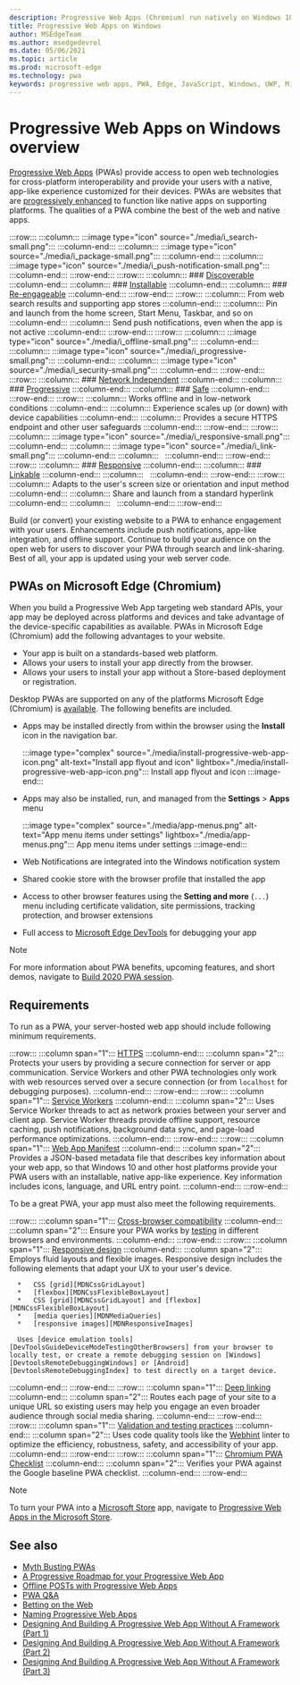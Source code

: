 ```yaml
---
description: Progressive Web Apps (Chromium) run natively on Windows 10.  Here is everything you need to know as a web developer.
title: Progressive Web Apps on Windows
author: MSEdgeTeam
ms.author: msedgedevrel
ms.date: 05/06/2021
ms.topic: article
ms.prod: microsoft-edge
ms.technology: pwa
keywords: progressive web apps, PWA, Edge, JavaScript, Windows, UWP, Microsoft Store
---
```

# Progressive Web Apps on Windows overview

[Progressive Web Apps][MDNApps] \(PWAs\) provide access to open web technologies for cross-platform interoperability and provide your users with a native, app-like experience customized for their devices. PWAs are websites that are [progressively enhanced][AListApartUnderstandingProgressiveEnhancement] to function like native apps on supporting platforms. The qualities of a PWA combine the best of the web and native apps.

:::row:::
    :::column:::
        :::image type="icon" source="./media/i_search-small.png":::
    :::column-end:::
    :::column:::
        :::image type="icon" source="./media/i_package-small.png":::
    :::column-end:::
    :::column:::
        :::image type="icon" source="./media/i_push-notification-small.png":::
    :::column-end:::
:::row-end:::
:::row:::
    :::column:::
        ### [Discoverable][MDNPwaAdvantagesDiscoverable]
    :::column-end:::
    :::column:::
        ### [Installable][MDNPwaAdvantagesInstallable]
    :::column-end:::
    :::column:::
        ### [Re-engageable][MDNPwaAdvantagesReEngageable]
    :::column-end:::
:::row-end:::
:::row:::
    :::column:::
        From web search results and supporting app stores
    :::column-end:::
    :::column:::
        Pin and launch from the home screen, Start Menu, Taskbar, and so on
    :::column-end:::
    :::column:::
        Send push notifications, even when the app is not active
    :::column-end:::
:::row-end:::
:::row:::
    :::column:::
        :::image type="icon" source="./media/i_offline-small.png":::
    :::column-end:::
    :::column:::
        :::image type="icon" source="./media/i_progressive-small.png":::
    :::column-end:::
    :::column:::
        :::image type="icon" source="./media/i_security-small.png":::
    :::column-end:::
:::row-end:::
:::row:::
    :::column:::
        ### [Network Independent][MDNPwaAdvantagesNetworkIndependent]
    :::column-end:::
    :::column:::
        ### [Progressive][MDNPwaAdvantagesProgressive]
    :::column-end:::
    :::column:::
        ### [Safe][MDNPwaAdvantagesSafe]
    :::column-end:::
:::row-end:::
:::row:::
    :::column:::
        Works offline and in low-network conditions
    :::column-end:::
    :::column:::
        Experience scales up (or down) with device capabilities
    :::column-end:::
    :::column:::
        Provides a secure HTTPS endpoint and other user safeguards
    :::column-end:::
:::row-end:::
:::row:::
    :::column:::
        :::image type="icon" source="./media/i_responsive-small.png":::
    :::column-end:::
    :::column:::
        :::image type="icon" source="./media/i_link-small.png":::
    :::column-end:::
    :::column:::
        &nbsp;
    :::column-end:::
:::row-end:::
:::row:::
    :::column:::
        ### [Responsive][MDNPwaAdvantagesResponsive]
    :::column-end:::
    :::column:::
        ### [Linkable][MDNPwaAdvantagesLinkable]
    :::column-end:::
    :::column:::
        &nbsp;
    :::column-end:::
:::row-end:::
:::row:::
    :::column:::
        Adapts to the user's screen size or orientation and input method
    :::column-end:::
    :::column:::
        Share and launch from a standard hyperlink
    :::column-end:::
    :::column:::
        &nbsp;
    :::column-end:::
:::row-end:::

Build \(or convert\) your existing website to a PWA to enhance engagement with your users. Enhancements include push notifications, app-like integration, and offline support. Continue to build your audience on the open web for users to discover your PWA through search and link-sharing. Best of all, your app is updated using your web server code.

## PWAs on Microsoft Edge (Chromium)

When you build a Progressive Web App targeting web standard APIs, your app may be deployed across platforms and devices and take advantage of the device-specific capabilities as available. PWAs in Microsoft Edge \(Chromium\) add the following advantages to your website.

*   Your app is built on a standards-based web platform.
*   Allows your users to install your app directly from the browser.
*   Allows your users to install your app without a Store-based deployment or registration.

Desktop PWAs are supported on any of the platforms Microsoft Edge \(Chromium\) is [available](https://www.microsoft.com/edge). The following benefits are included.

*   Apps may be installed directly from within the browser using the **Install** icon in the navigation bar.

    :::image type="complex" source="./media/install-progressive-web-app-icon.png" alt-text="Install app flyout and icon" lightbox="./media/install-progressive-web-app-icon.png":::
       Install app flyout and icon
    :::image-end:::

*   Apps may also be installed, run, and managed from the **Settings** > **Apps** menu

    :::image type="complex" source="./media/app-menus.png" alt-text="App menu items under settings" lightbox="./media/app-menus.png":::
       App menu items under settings
    :::image-end:::

*   Web Notifications are integrated into the Windows notification system
*   Shared cookie store with the browser profile that installed the app
*   Access to other browser features using the **Setting and more** \(`...`\) menu including certificate validation, site permissions, tracking protection, and browser extensions
*   Full access to [Microsoft Edge DevTools][DevtoolsProgressiveWebApps] for debugging your app

> [!NOTE]
> For more information about PWA benefits, upcoming features, and short demos, navigate to [Build 2020 PWA session][BuildVideo].

## Requirements

To run as a PWA, your server-hosted web app should include following minimum requirements.

:::row:::
   :::column span="1":::
      [HTTPS][WikiHttps]
   :::column-end:::
   :::column span="2":::
      Protects your users by providing a secure connection for server or app communication.  Service Workers and other PWA technologies only work with web resources served over a secure connection \(or from `localhost` for debugging purposes\).
   :::column-end:::
:::row-end:::
:::row:::
   :::column span="1":::
      [Service Workers][MDNServiceWorkerApi]
   :::column-end:::
   :::column span="2":::
      Uses Service Worker threads to act as network proxies between your server and client app.  Service Worker threads provide offline support, resource caching, push notifications, background data sync, and  page-load performance optimizations.
   :::column-end:::
:::row-end:::
:::row:::
   :::column span="1":::
      [Web App Manifest][MDNWebAppManifest]
   :::column-end:::
   :::column span="2":::
      Provides a JSON-based metadata file that describes key information about your web app, so that Windows 10 and other host platforms provide your PWA users with an installable, native app-like experience.  Key information includes icons, language, and URL entry point.
   :::column-end:::
:::row-end:::

To be a great PWA, your app must also meet the following requirements.

:::row:::
   :::column span="1":::
      [Cross-browser compatibility][MDNCrossBrowserTesting]
   :::column-end:::
   :::column span="2":::
      Ensure your PWA works by [testing][MicrosoftDeveloperEdgeToolsRemote] in different browsers and environments.
   :::column-end:::
:::row-end:::
:::row:::
   :::column span="1":::
      [Responsive design][WikiResponsiveWebDesign]
   :::column-end:::
   :::column span="2":::
      Employs fluid layouts and flexible images.  Responsive design includes the following elements that adapt your UX to your user's device.

      *   CSS [grid][MDNCssGridLayout]
      *   [flexbox][MDNCssFlexibleBoxLayout]
      *   CSS [grid][MDNCssGridLayout] and [flexbox][MDNCssFlexibleBoxLayout]
      *   [media queries][MDNMediaQueries]
      *   [responsive images][MDNResponsiveImages]

      Uses [device emulation tools][DevToolsGuideDeviceModeTestingOtherBrowsers] from your browser to locally test, or create a remote debugging session on [Windows][DevtoolsRemoteDebuggingWindows] or [Android][DevtoolsRemoteDebuggingIndex] to test directly on a target device.
   :::column-end:::
:::row-end:::
:::row:::
   :::column span="1":::
      [Deep linking][WikiDeepLinking]
   :::column-end:::
   :::column span="2":::
      Routes each page of your site to a unique URL so existing users may help you engage an even broader audience through social media sharing.
   :::column-end:::
:::row-end:::
:::row:::
   :::column span="1":::
      [Validation and testing practices][Webhint]
   :::column-end:::
   :::column span="2":::
      Uses code quality tools like the [Webhint][Webhint] linter to optimize the efficiency, robustness, safety, and accessibility of your app.
   :::column-end:::
:::row-end:::
:::row:::
   :::column span="1":::
      [Chromium PWA Checklist][WebDevGoodPwaChecklist]
   :::column-end:::
   :::column span="2":::
      Verifies your PWA against the Google baseline PWA checklist.
   :::column-end:::
:::row-end:::

> [!NOTE]
> To turn your PWA into a [Microsoft Store][MicrosoftDeveloperStore] app, navigate to [Progressive Web Apps in the Microsoft Store][PwaChromiumMicrosoftStore].

## See also

*   [Myth Busting PWAs][Davrous20191018MythBustingPwasNewEdgeEdition]
*   [A Progressive Roadmap for your Progressive Web App][CloudfourThinksProgressiveRoadmapYourWebApp]
*   [Offline POSTs with Progressive Web Apps][MediumWebEdgeOfflinePostsProgressiveWebApps]
*   [PWA Q&A][AaronGustafsonNotebookPwaQa]
*   [Betting on the Web][JoretegBlogBettingWeb]
*   [Naming Progressive Web Apps][Fberriman20170626NamingProgressiveWebApps]
*   [Designing And Building A Progressive Web App Without A Framework (Part 1)][Smashingmagazine201907ProgressiveWebAppFrameworkPart1]
*   [Designing And Building A Progressive Web App Without A Framework (Part 2)][Smashingmagazine201907ProgressiveWebAppFrameworkPart2]
*   [Designing And Building A Progressive Web App Without A Framework (Part 3)][Smashingmagazine201907ProgressiveWebAppFrameworkPart3]

<!-- links -->

[DevtoolsRemoteDebuggingIndex]: ../devtools-guide-chromium/remote-debugging/index.md "Get started with remote debugging Android devices | Microsoft Docs"
[DevtoolsRemoteDebuggingWindows]: ../devtools-guide-chromium/remote-debugging/windows.md "Get Started with Remote Debugging Windows 10 Devices | Microsoft Docs"
[DevToolsGuideDeviceModeTestingOtherBrowsers]: ../devtools-guide-chromium/device-mode/testing-other-browsers.md "Emulate and test other browsers | Microsoft Docs"
[DevtoolsProgressiveWebApps]: ../devtools-guide-chromium/progressive-web-apps/index.md "Debug Progressive Web Apps | Microsoft Docs"
[PwaChromiumMicrosoftStore]: ./microsoft-store.md "Publish your Progressive Web App to the Microsoft Store | Microsoft Docs"

[WindowsUWPControlsPatternTilesNotificationsWns]: /windows/uwp/controls-and-patterns/tiles-and-notifications-windows-push-notification-services--wns--overview.md "Windows Push Notification Services (WNS) overview | Microsoft Docs"
[WindowsUWPDesignDevicesDesigningTv]: /windows/uwp/design/devices/designing-for-tv.md "Designing for Xbox and TV | Microsoft Docs"
[WindowsUWPDesignDevicesIndex]: /windows/uwp/design/devices/index.md "UI considerations for UWP devices | Microsoft Docs"
[WindowsUWPGetStartedGuide]: /windows/uwp/get-started/universal-application-platform-guide.md "What's a Universal Windows Platform (UWP) app? | Microsoft Docs"
[WindowsUWPLaunchResumeBackgroundTasks]: /windows/uwp/launch-resume/support-your-app-with-background-tasks.md "Support your app with background tasks | Microsoft Docs"
[WindowsUWPPublishIndex]: /windows/uwp/publish/index.md "Publish Windows apps and games | Microsoft Docs"
[WindowsUWPPublishDeveloperAccount]: /windows/uwp/publish/opening-a-developer-account.md "Opening a developer account | Microsoft Docs"

[WindowsBlogsWelcomingPWAsEdgeWindows]: https://blogs.windows.com/msedgedev/2018/02/06/welcoming-progressive-web-apps-edge-windows-10/#56z7mJwKsykfbR4I.97 "Welcoming Progressive Web Apps to Microsoft Edge and Windows 10 - Windows Blogs"
[MicrosoftDeveloperEdgePlatformStatusBackgroundSync]: https://developer.microsoft.com/microsoft-edge/platform/status/backgroundsyncapi "Background Sync API - Microsoft Edge Platform Status"
[MicrosoftDeveloperEdgePlatformStatusWebAppManifest]: https://developer.microsoft.com/microsoft-edge/platform/status/webapplicationmanifest "Web App Manifest - Microsoft Edge Platform Status"
[MicrosoftDeveloperEdgeToolsRemote]: https://developer.microsoft.com/microsoft-edge/tools/remote "Instant testing"
[MicrosoftDeveloperWindowsMixedReality]: https://developer.microsoft.com/windows/mixed-reality "Mixed Reality for developers"
[MicrosoftDeveloperWindowsSurfaceHub]: https://developer.microsoft.com/windows/surfacehub "Microsoft Surface Hub"
[MicrosoftDeveloperStore]: https://developer.microsoft.com/store "Microsoft Developer Store"
[MicrosoftEdge]: https://www.microsoft.com/edge "Download New Microsoft Edge Browser"
[MicrosoftSupportWindowsFocusAssist]: https://support.microsoft.com/help/4026996/windows-10-turn-focus-assist-on-or-off "Turn Focus assist on or off in Windows 10"
[MicrosoftSupportWindowsNotificationSettings]: https://support.microsoft.com/help/4028678/windows-10-change-notification-settings "Change notification settings in Windows 10"

[AaronGustafsonNotebookPwaQa]: https://www.aaron-gustafson.com/notebook/pwa-qa "PWA Q&A"

[AListApartUnderstandingProgressiveEnhancement]: https://alistapart.com/article/understandingprogressiveenhancement "Understanding Progressive Enhancement - A List Apart"

[MDNApps]: https://developer.mozilla.org/Apps/Progressive "apps | MDN"
[MDNCache]: https://developer.mozilla.org/docs/Web/API/Cache "Cache | MDN"
[MDNCrossBrowserTesting]: https://developer.mozilla.org/docs/Learn/Tools_and_testing/Cross_browser_testing "Cross browser testing | MDN"
[MDNCssFlexibleBoxLayout]: https://developer.mozilla.org/docs/Web/CSS/CSS_Flexible_Box_Layout "CSS Flexible Box Layout | MDN"
[MDNCssGridLayout]: https://developer.mozilla.org/docs/Web/CSS/CSS_Grid_Layout "CSS Grid Layout | MDN"
[MDNFetchApi]: https://developer.mozilla.org/docs/Web/API/Fetch_API "Fetch API | MDN"
[MDNMediaQueries]: https://developer.mozilla.org/docs/Web/CSS/Media_Queries "Media queries | MDN"
[MDNNotificationsApi]: https://developer.mozilla.org/docs/Web/API/Notifications_API "Notifications API | MDN"
[MDNPushApi]: https://developer.mozilla.org/docs/Web/API/Push_API "Push API | MDN"
[MDNPwaAdvantagesDiscoverable]: https://developer.mozilla.org/docs/Web/Apps/Progressive/Advantages#Discoverable "Discoverable - Progressive web app advantages"
[MDNPwaAdvantagesInstallable]: https://developer.mozilla.org/docs/Web/Apps/Progressive/Advantages#Installable "Installable - Progressive web app advantages"
[MDNPwaAdvantagesLinkable]: https://developer.mozilla.org/Apps/Progressive/Advantages#Linkable "Linkable - Progressive web app advantages"
[MDNPwaAdvantagesNetworkIndependent]: https://developer.mozilla.org/docs/Web/Apps/Progressive/Advantages#Network_independent "Network independent - Progressive web app advantages"
[MDNPwaAdvantagesProgressive]: https://developer.mozilla.org/docs/Web/Apps/Progressive/Advantages#Progressive "Progressive - Progressive web app advantages"
[MDNPwaAdvantagesReEngageable]: https://developer.mozilla.org/docs/Web/Apps/Progressive/Advantages#Re-engageable "Re-engageable - Progressive web app advantages"
[MDNPwaAdvantagesResponsive]: https://developer.mozilla.org/Apps/Progressive/Advantages#Responsive "Responsive - Progressive web app advantages"
[MDNPwaAdvantagesSafe]: https://developer.mozilla.org/docs/Web/Apps/Progressive/Advantages#Safe "Safe - Progressive web app advantages"
[MDNResponsiveImages]: https://developer.mozilla.org/docs/Learn/HTML/Multimedia_and_embedding/Responsive_images "Responsive images | MDN"
[MDNServiceWorkerApi]: https://developer.mozilla.org/docs/Web/API/Service_Worker_API "Service Worker API | MDN"
[MDNSyncManager]: https://developer.mozilla.org/docs/Web/API/SyncManager "SyncManager | MDN"
[MDNWebAppManifest]: https://developer.mozilla.org/docs/Web/Manifest "Web App Manifest | MDN"

[BuildVideo]: https://www.youtube.com/watch?v=y4p_QHZtMKM "PWA video"

[CloudfourThinksProgressiveRoadmapYourWebApp]: https://cloudfour.com/thinks/a-progressive-roadmap-for-your-progressive-web-app "A Progressive Roadmap for your Progressive Web App"

[Davrous20191018MythBustingPwasNewEdgeEdition]: https://www.davrous.com/2019/10/18/myth-busting-pwas-the-new-edge-edition "Myth Busting PWAs – The New Edge Edition"

[Fberriman20170626NamingProgressiveWebApps]: https://fberriman.com/2017/06/26/naming-progressive-web-apps "Naming Progressive Web Apps"

[JoretegBlogBettingWeb]: https://joreteg.com/blog/betting-on-the-web "Betting on the Web"

[MediumWebEdgeOfflinePostsProgressiveWebApps]: https://medium.com/web-on-the-edge/offline-posts-with-progressive-web-apps-fc2dc4ad895 "Offline POSTs with Progressive Web Apps"

[PWABuilder]: https://www.pwabuilder.com "PWABuilder"

[Smashingmagazine201907ProgressiveWebAppFrameworkPart1]: https://www.smashingmagazine.com/2019/07/progressive-web-application-pwa-framework-part-1 "Designing And Building A Progressive Web Application Without A Framework (Part 1)"

[Smashingmagazine201907ProgressiveWebAppFrameworkPart2]: https://www.smashingmagazine.com/2019/07/progressive-web-application-pwa-framework-part-2 "Designing And Building A Progressive Web Application Without A Framework (Part 2)"

[Smashingmagazine201907ProgressiveWebAppFrameworkPart3]: https://www.smashingmagazine.com/2019/07/progressive-web-application-pwa-framework-part-3 "Designing And Building A Progressive Web Application Without A Framework (Part 3)"

[WebDevGoodPwaChecklist]: https://web.dev/pwa-checklist "What makes a good Progressive Web App? | web.dev"

[Webhint]: https://webhint.io "webhint"

[WikiDeepLinking]: https://en.wikipedia.org/wiki/Deep_linking "Deep linking - Wikipedia"
[WikiHttps]: https://en.wikipedia.org/wiki/HTTPS "HTTPS - Wikipedia"
[WikiResponsiveWebDesign]: https://en.wikipedia.org/wiki/Responsive_web_design "Responsive web design - Wikipedia"
